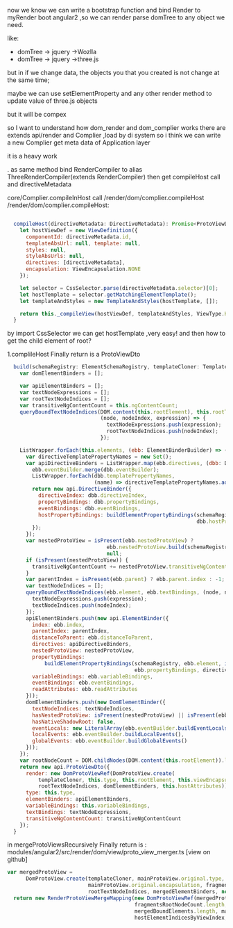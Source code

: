 now we know we can write a bootstrap function and bind Render to myRender boot angular2
,so we can render parse domTree to any object we need.

like:
 * domTree -> jquery ->Wozlla
 * domTree -> jquery ->three.js

but in if we change data, the objects you that you created is not change at the same time;

maybe we can use setElementProperty and any other render method to update value of three.js objects

but it will be compex

so I want to understand how dom_render and dom_complier works
there are extends api/render and Complier ,load by di system so i think we can write a new Complier get meta data of Application layer

it is a heavy work

  . as same method bind RenderCompiler to alias ThreeRenderCompiler(extends RenderCompiler)
  then get compileHost call and directiveMetadata


core/Complier.compileInHost call  /render/dom/complier.compileHost
/render/dom/complier.compileHost:
```javascript

  compileHost(directiveMetadata: DirectiveMetadata): Promise<ProtoViewDto> {
    let hostViewDef = new ViewDefinition({
      componentId: directiveMetadata.id,
      templateAbsUrl: null, template: null,
      styles: null,
      styleAbsUrls: null,
      directives: [directiveMetadata],
      encapsulation: ViewEncapsulation.NONE
    });

    let selector = CssSelector.parse(directiveMetadata.selector)[0];
    let hostTemplate = selector.getMatchingElementTemplate();
    let templateAndStyles = new TemplateAndStyles(hostTemplate, []);

    return this._compileView(hostViewDef, templateAndStyles, ViewType.HOST);
  }

```
by import CssSelector we can get hostTemplate ,very easy!
and then how to get the child element of root?

1.complileHost Finally return is a ProtoViewDto

```javascript
  build(schemaRegistry: ElementSchemaRegistry, templateCloner: TemplateCloner): api.ProtoViewDto {
    var domElementBinders = [];

    var apiElementBinders = [];
    var textNodeExpressions = [];
    var rootTextNodeIndices = [];
    var transitiveNgContentCount = this.ngContentCount;
    queryBoundTextNodeIndices(DOM.content(this.rootElement), this.rootTextBindings,
                              (node, nodeIndex, expression) => {
                                textNodeExpressions.push(expression);
                                rootTextNodeIndices.push(nodeIndex);
                              });

    ListWrapper.forEach(this.elements, (ebb: ElementBinderBuilder) => {
      var directiveTemplatePropertyNames = new Set();
      var apiDirectiveBinders = ListWrapper.map(ebb.directives, (dbb: DirectiveBuilder) => {
        ebb.eventBuilder.merge(dbb.eventBuilder);
        ListWrapper.forEach(dbb.templatePropertyNames,
                            (name) => directiveTemplatePropertyNames.add(name));
        return new api.DirectiveBinder({
          directiveIndex: dbb.directiveIndex,
          propertyBindings: dbb.propertyBindings,
          eventBindings: dbb.eventBindings,
          hostPropertyBindings: buildElementPropertyBindings(schemaRegistry, ebb.element, true,
                                                             dbb.hostPropertyBindings, null)
        });
      });
      var nestedProtoView = isPresent(ebb.nestedProtoView) ?
                                ebb.nestedProtoView.build(schemaRegistry, templateCloner) :
                                null;
      if (isPresent(nestedProtoView)) {
        transitiveNgContentCount += nestedProtoView.transitiveNgContentCount;
      }
      var parentIndex = isPresent(ebb.parent) ? ebb.parent.index : -1;
      var textNodeIndices = [];
      queryBoundTextNodeIndices(ebb.element, ebb.textBindings, (node, nodeIndex, expression) => {
        textNodeExpressions.push(expression);
        textNodeIndices.push(nodeIndex);
      });
      apiElementBinders.push(new api.ElementBinder({
        index: ebb.index,
        parentIndex: parentIndex,
        distanceToParent: ebb.distanceToParent,
        directives: apiDirectiveBinders,
        nestedProtoView: nestedProtoView,
        propertyBindings:
            buildElementPropertyBindings(schemaRegistry, ebb.element, isPresent(ebb.componentId),
                                         ebb.propertyBindings, directiveTemplatePropertyNames),
        variableBindings: ebb.variableBindings,
        eventBindings: ebb.eventBindings,
        readAttributes: ebb.readAttributes
      }));
      domElementBinders.push(new DomElementBinder({
        textNodeIndices: textNodeIndices,
        hasNestedProtoView: isPresent(nestedProtoView) || isPresent(ebb.componentId),
        hasNativeShadowRoot: false,
        eventLocals: new LiteralArray(ebb.eventBuilder.buildEventLocals()),
        localEvents: ebb.eventBuilder.buildLocalEvents(),
        globalEvents: ebb.eventBuilder.buildGlobalEvents()
      }));
    });
    var rootNodeCount = DOM.childNodes(DOM.content(this.rootElement)).length;
    return new api.ProtoViewDto({
      render: new DomProtoViewRef(DomProtoView.create(
          templateCloner, this.type, this.rootElement, this.viewEncapsulation, [rootNodeCount],
          rootTextNodeIndices, domElementBinders, this.hostAttributes)),
      type: this.type,
      elementBinders: apiElementBinders,
      variableBindings: this.variableBindings,
      textBindings: textNodeExpressions,
      transitiveNgContentCount: transitiveNgContentCount
    });
  }

```

in mergeProtoViewsRecursively Finally return is :
modules/angular2/src/render/dom/view/proto_view_merger.ts  [view on github]

```javascript
var mergedProtoView =
      DomProtoView.create(templateCloner, mainProtoView.original.type, rootElement,
                          mainProtoView.original.encapsulation, fragmentsRootNodeCount,
                          rootTextNodeIndices, mergedElementBinders, new Map());
  return new RenderProtoViewMergeMapping(new DomProtoViewRef(mergedProtoView),
                                         fragmentsRootNodeCount.length, mappedElementIndices,
                                         mergedBoundElements.length, mappedTextIndices,
                                         hostElementIndicesByViewIndex, nestedViewCounts);
```
